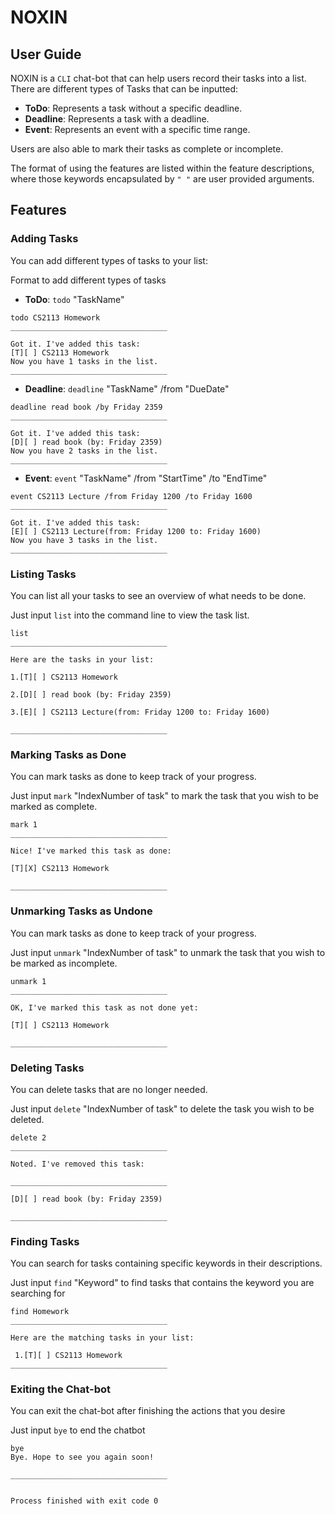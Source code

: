 # NOXIN

## User Guide

NOXIN is a `CLI` chat-bot that can help users record their tasks into a list. There are different types of Tasks that can 
be inputted:
- **ToDo**: Represents a task without a specific deadline.
- **Deadline**: Represents a task with a deadline.
- **Event**: Represents an event with a specific time range.

Users are also able to mark their tasks as complete or incomplete.

The format of using the features are listed within the feature descriptions, where those keywords encapsulated by `" "`
are user provided arguments.

## Features

### Adding Tasks

You can add different types of tasks to your list:

Format to add different types of tasks
- **ToDo**: `todo` "TaskName"
```
todo CS2113 Homework
___________________________________

Got it. I've added this task:
[T][ ] CS2113 Homework
Now you have 1 tasks in the list.
___________________________________
```

- **Deadline**: `deadline` "TaskName" /from "DueDate"
```
deadline read book /by Friday 2359
___________________________________

Got it. I've added this task:
[D][ ] read book (by: Friday 2359)
Now you have 2 tasks in the list.
___________________________________
```

- **Event**: `event` "TaskName" /from "StartTime" /to "EndTime"
```
event CS2113 Lecture /from Friday 1200 /to Friday 1600
___________________________________

Got it. I've added this task:
[E][ ] CS2113 Lecture(from: Friday 1200 to: Friday 1600)
Now you have 3 tasks in the list.
___________________________________
```


### Listing Tasks

You can list all your tasks to see an overview of what needs to be done.

Just input `list` into the command line to view the task list.

```
list
___________________________________

Here are the tasks in your list:

1.[T][ ] CS2113 Homework

2.[D][ ] read book (by: Friday 2359)

3.[E][ ] CS2113 Lecture(from: Friday 1200 to: Friday 1600)

___________________________________
```

### Marking Tasks as Done

You can mark tasks as done to keep track of your progress.

Just input `mark` "IndexNumber of task" to mark the task that you wish to be marked as complete.

```
mark 1
___________________________________

Nice! I've marked this task as done:

[T][X] CS2113 Homework

___________________________________
```

### Unmarking Tasks as Undone
You can mark tasks as done to keep track of your progress.

Just input `unmark` "IndexNumber of task" to unmark the task that you wish to be marked as incomplete.
```
unmark 1
___________________________________

OK, I've marked this task as not done yet:

[T][ ] CS2113 Homework

___________________________________
```

### Deleting Tasks

You can delete tasks that are no longer needed.

Just input `delete` "IndexNumber of task" to delete the task you wish to be deleted.
```
delete 2
___________________________________

Noted. I've removed this task:

___________________________________

[D][ ] read book (by: Friday 2359)

___________________________________
```

### Finding Tasks

You can search for tasks containing specific keywords in their descriptions.

Just input `find` "Keyword" to find tasks that contains the keyword you are searching for

```
find Homework
___________________________________

Here are the matching tasks in your list:

 1.[T][ ] CS2113 Homework
___________________________________
```

### Exiting the Chat-bot

You can exit the chat-bot after finishing the actions that you desire

Just input `bye` to end the chatbot

```
bye
Bye. Hope to see you again soon!

___________________________________


Process finished with exit code 0
```


